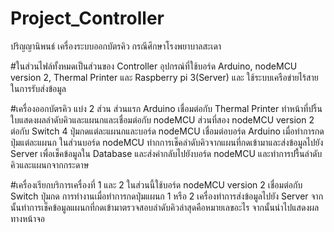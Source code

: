 # Project_Controller
ปริญญานิพนธ์ เครื่องระบบออกบัตรคิว กรณีศึกษาโรงพยาบาลสะเดา

#ในส่วนไฟล์ทั้งหมดเป็นส่วนของ Controller อุปกรณ์ที่ใช้บอร์ด Arduino, nodeMCU version 2, Thermal Printer และ Raspberry pi 3(Server) และ 
 ใช้ระบบเครือข่ายไร้สายในการรับส่งข้อมูล
 
#เครื่องออกบัตรคิว แบ่ง 2 ส่วน ส่วนแรก Arduino เชื่อมต่อกับ Thermal Printer ทำหน้าที่ปริ้นใบแสดงผลลำดับคิวและแผนกและเชื่อมต่อกับ nodeMCU 
 ส่วนที่สอง nodeMCU version 2 ต่อกับ Switch 4 ปุ่มกดแต่ละแผนกและบอร์ด nodeMCU เชื่อมต่อบอร์ด Arduino เมื่อทำการกดปุ่มแต่ละแผนก ในส่วนบอร์ด nodeMCU
 ทำกการเช็คลำดับคิวจากแผนที่กดเข้ามาและส่งข้อมูลไปยัง Server เพื่อเช็คข้อมูลใน Database และส่งค่ากลับไปยังบอร์ด nodeMCU และทำการปรื้นลำดับคิวและแผนกจากกระดาษ
 
#เครื่องเรียกบริการเครื่องที่ 1 และ 2 ในส่วนนี้ใช้บอร์ด nodeMCU version 2 เชื่อมต่อกับ Switch ปุ่มกด การทำงานเมื่อทำการกดปุ่มแผนก 1 หรือ 2 เครื่องทำการส่งข้อมูลไปยัง Server จากนั้นทำการเช็คข้อมูลแผนกที่กดเข้ามาตรวจสอบลำดับคิวล่าสุดคือหมายเลขอะไร จากนั้นนำไปแสดงผลทางหน้าจอ
